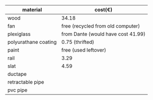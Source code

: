 |material|cost(€)|
|--------|-------|
|wood| 34.18|
|fan| free (recycled from old computer)|
|plexiglass| from Dante (would have cost 41.99)|
|polyurathane coating|0.75 (thrifted)|
|paint| free (used leftover) |
|rail| 3.29 |
|slat| 4.59 |
|ductape|  |
|retractable pipe|  |
|pvc pipe|  |
